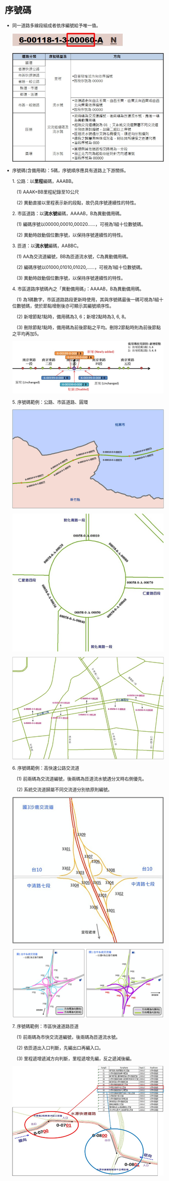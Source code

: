 # 序號碼

* 同一道路多線段組成者依序編號給予唯一值。

  ![Alt text](018.jpg)

  ![Alt text](017.jpg)

* 序號碼\(含備用碼\)：5碼，序號順序應具有道路上下游關係。

  1\. 公路：以**里程**編碼，AAABB。

     &emsp;\(1\) AAAK+BB里程紀錄至10公尺

     &emsp;\(2\) 異動直接以里程表示新的段點，故仍具序號連續性的特性。

  2\. 市區道路：以**流水號**編碼，AAAAB，B為異動備用碼。

     &emsp;\(1\) 編碼序號以00000,00010,00020……，可視為1組十位數號碼。

     &emsp;\(2\) 異動時啟動個位數序號，以保持序號連續性的特性。

  3\. 匝道：以**流水號**編碼，AABBC。

     &emsp;\(1\) AA為交流道編號，BB為匝道流水號，C為異動備用碼。

     &emsp;\(2\) 編碼序號以01000,01010,01020,……，可視為1組十位數號碼。

     &emsp;\(3\) 異動時啟動個位數序號，以保持序號連續性的特性。

  4\. 市區道路序號碼內之「異動備用碼」：AAAAB，B為異動備用碼。

     &emsp;\(1\) 為1碼數字，市區道路路段更新時使用，其與序號碼最後一碼可視為1組十位數號碼，使於節點增刪後亦可顯示其編號順序性。
     
     &emsp;\(2\) 新增節點1點時，備用碼為3, 6；新增2點時為3, 6, 8。
     
     &emsp;\(3\) 刪除節點1點時，備用碼為前後節點之平均。刪除2節點時則為前後節點之平均再加5。

     ![Alt text](019.jpg)

  5\. 序號碼範例：公路、市區道路、圓環

     ![Alt text](020.jpg)

     ![Alt text](021.jpg)

     ![Alt text](022.jpg)

  6\. 序號碼範例：高快速公路交流道

     &emsp;\(1\) 前兩碼為交流道編號，後兩碼為匝道流水號遇分叉時右側優先。
     
     &emsp;\(2\) 系統交流道歸屬不同交流道分別依原則編號。

     ![Alt text](023.jpg)

     ![Alt text](024.jpg)

  7\. 序號碼範例：市區快速道路匝道

     &emsp;\(1\) 前兩碼為市快交流道編號，後兩碼為匝道流水號。
     
     &emsp;\(2\) 依匝道出入口判斷，先編出口再編入口。
     
     &emsp;\(3\) 里程遞增遞減方向判斷，里程遞增先編，反之遞減後編。

     ![Alt text](042.jpg)

